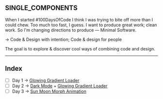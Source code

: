 ## SINGLE_COMPONENTS

When I started #100DaysOfCode I think I was trying to bite off more than I could chew. Too much too fast, I guess. I want to produce great work; clean work. So I'm changing directions to produce — Minimal Software.

→ Code & Design with intention; Code & design for people

The goal is to explore & discover cool ways of combining code and design.

---

## Index

- [ ] Day 1 → [Glowing Gradient Loader](./Glowing_Gradient_Loader)
- [ ] Day 2 → [Dark Mode](./html-css-react/src/store/Mode/useDarkMode.js) + [Glowing Gradient Loader](./html-css-react/src/components/Glowing_Gradient_Loader/Glowing_Gradient_Loader.js)
- [ ] Day 3 → [Sun Moon Morph Animation](./html-css-react/src/components/Sun_Moon_Morph/Sun_Moon_Morph.js )
